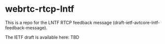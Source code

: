 # webrtc-rtcp-lntf

This is a repo for the LNTF RTCP feedback message (draft-ietf-avtcore-lntf-feedback-message).

The IETF draft is available here:  TBD
